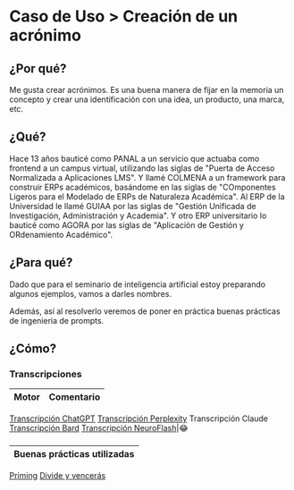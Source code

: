 # Caso de Uso > Creación de un acrónimo

## ¿Por qué?

Me gusta crear acrónimos. Es una buena manera de fijar en la memoria un concepto y crear una identificación con una idea, un producto, una marca, etc.

## ¿Qué?

Hace 13 años bauticé como PANAL a un servicio que actuaba como frontend a un campus virtual, utilizando las siglas de "Puerta de Acceso Normalizada a Aplicaciones LMS". Y llamé COLMENA a un framework para construir ERPs académicos, basándome en las siglas de "COmponentes Ligeros para el Modelado de ERPs de Naturaleza Académica". Al ERP de la Universidad le llamé GUIAA por las siglas de "Gestión Unificada de Investigación, Administración y Academia". Y otro ERP universitario lo bauticé como AGORA por las siglas de "Aplicación de Gestión y ORdenamiento Académico".

## ¿Para qué?

Dado que para el seminario de inteligencia artificial estoy preparando algunos ejemplos, vamos a darles nombres.

Además, así al resolverlo veremos de poner en práctica buenas prácticas de ingenieria de prompts. 

## ¿Cómo?

### Transcripciones 

|Motor|Comentario|
|-|-|
[Transcripción ChatGPT](https://chat.openai.com/share/57e396ef-1732-4321-94c8-a143267c0b01)
[Transcripción Perplexity](https://www.perplexity.ai/search/aeadc97e-3f6b-43f9-8a6c-d6305889b7ea?s=c)
Transcripción Claude
[Transcripción Bard](/imagenes/acronimos.bard.png)
[Transcripción NeuroFlash](/imagenes/acronimos.neuroflash.png)|😂


###

|Buenas prácticas utilizadas|
|-|
[Priming](/ingenieriaDePrompts/priming.md)
[Divide y vencerás](/ingenieriaDePrompts/divideVenceras.md)
